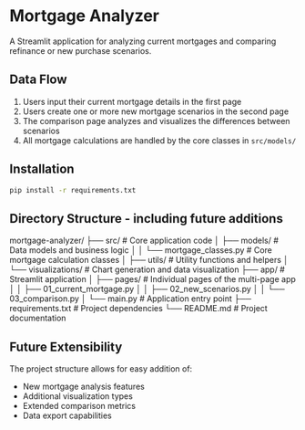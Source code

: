 # Mortgage Analyzer

A Streamlit application for analyzing current mortgages and comparing refinance or new purchase scenarios.

## Data Flow

1. Users input their current mortgage details in the first page
2. Users create one or more new mortgage scenarios in the second page
3. The comparison page analyzes and visualizes the differences between scenarios
4. All mortgage calculations are handled by the core classes in `src/models/`

## Installation

```bash
pip install -r requirements.txt
```

## Directory Structure - including future additions

mortgage-analyzer/
├── src/                 # Core application code
│   ├── models/          # Data models and business logic
│   │   └── mortgage_classes.py    # Core mortgage calculation classes
│   ├── utils/           # Utility functions and helpers
│   └── visualizations/  # Chart generation and data visualization
├── app/                 # Streamlit application
│   ├── pages/           # Individual pages of the multi-page app
│   │   ├── 01_current_mortgage.py
│   │   ├── 02_new_scenarios.py
│   │   └── 03_comparison.py
│   └── main.py          # Application entry point
├── requirements.txt     # Project dependencies
└── README.md            # Project documentation


## Future Extensibility

The project structure allows for easy addition of:
- New mortgage analysis features
- Additional visualization types
- Extended comparison metrics
- Data export capabilities
